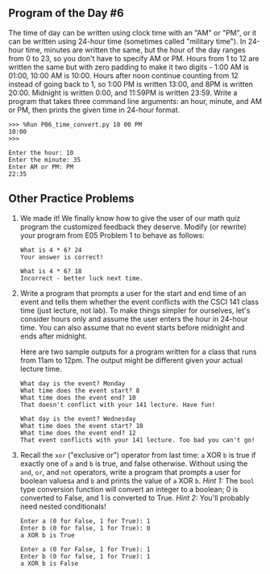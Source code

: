 

## Program of the Day #6

The time of day can be written using clock time with an "AM" or "PM", or it can be written using 24-hour time (sometimes called "military time"). In 24-hour time, minutes are written the same, but the hour of the day ranges from 0 to 23, so you don't have to specify AM or PM. Hours from 1 to 12 are written the same but with zero padding to make it two digits - 1:00 AM is 01:00, 10:00 AM is 10:00. Hours after noon continue counting from 12 instead of going back to 1, so 1:00 PM is written 13:00, and 8PM is written 20:00. Midnight is written 0:00, and 11:59PM is written 23:59. Write a program that takes three command line arguments: an hour, minute, and AM or PM, then prints the given time in 24-hour format.

```
>>> %Run P06_time_convert.py 10 00 PM
10:00
>>> 
```

```
Enter the hour: 10
Enter the minute: 35
Enter AM or PM: PM
22:35
```


## Other Practice Problems

1. We made it! We finally know how to give the user of our math quiz program the customized feedback they deserve. Modify (or rewrite) your program from E05 Problem 1 to behave as follows:

   ```
   What is 4 * 6? 24
   Your answer is correct!
   ```
   
   ```
   What is 4 * 6? 18
   Incorrect - better luck next time.
   ```

3. Write a program that prompts a user for the start and end time of an event and tells them whether the event conflicts with the CSCI 141 class time (just lecture, not lab). To make things simpler for ourselves, let's consider hours only and assume the user enters the hour in 24-hour time. You can also assume that no event starts before midnight and ends after midnight.

   Here are two sample outputs for a program written for a class that runs from 11am to 12pm. The output might be different given your actual lecture time.

   ```
   What day is the event? Monday
   What time does the event start? 8
   What time does the event end? 10
   That doesn't conflict with your 141 lecture. Have fun!
   ```

   ```
   What day is the event? Wednesday
   What time does the event start? 10
   What time does the event end? 12
   That event conflicts with your 141 lecture. Too bad you can't go!
   ```

4. Recall the `xor` ("exclusive or") operator from last time: `a` XOR `b` is true if exactly one of `a` and `b` is true, and false otherwise. Without using the `and`, `or`, and `not` operators, write a program that prompts a user for boolean values`a` and `b` and prints the value of `a` XOR `b`. *Hint 1:* The `bool` type conversion function will convert an integer to a boolean; 0 is converted to False, and 1 is converted to True. *Hint 2:* You'll probably need nested conditionals!

   ```
   Enter a (0 for False, 1 for True): 1
   Enter b (0 for false, 1 for True): 0
   a XOR b is True
   ```

   ```
   Enter a (0 for False, 1 for True): 1
   Enter b (0 for false, 1 for True): 1
   a XOR b is False
   ```

